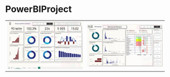 # PowerBIProject

<table>
  <tr>
    <td><img src="PowerBIProject photo1.png" width="100%"></td>
    <td><img src="PowerBIProject photo2.png" width="100%"></td>
  </tr>
</table>

